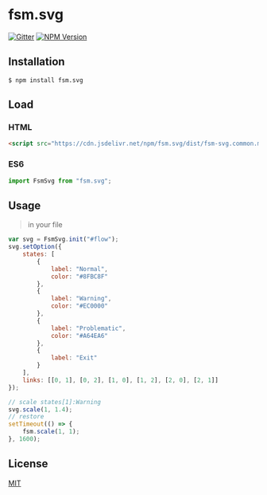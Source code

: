 # fsm.svg

[![Gitter](https://badges.gitter.im/fsm-svg/fsm.svg)](https://gitter.im/fsm-svg/fsm?utm_source=badge&utm_medium=badge&utm_campaign=pr-badge)
[![NPM Version](https://img.shields.io/npm/v/fsm.svg.svg)](https://www.npmjs.com/package/fsm.svg)

## Installation

```
$ npm install fsm.svg
```

## Load

### HTML

```html
<script src="https://cdn.jsdelivr.net/npm/fsm.svg/dist/fsm-svg.common.min.js"></script>
```

### ES6

```js
import FsmSvg from "fsm.svg";
```

## Usage

> in your file

```javascript
var svg = FsmSvg.init("#flow");
svg.setOption({
	states: [
		{
			label: "Normal",
			color: "#8FBC8F"
		},
		{
			label: "Warning",
			color: "#EC0000"
		},
		{
			label: "Problematic",
			color: "#A64EA6"
		},
		{
			label: "Exit"
		}
	],
	links: [[0, 1], [0, 2], [1, 0], [1, 2], [2, 0], [2, 1]]
});

// scale states[1]:Warning
svg.scale(1, 1.4);
// restore
setTimeout(() => {
	fsm.scale(1, 1);
}, 1600);
```

## License

[MIT](LICENSE)
